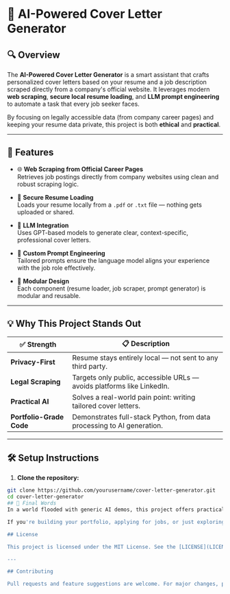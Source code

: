# 📝 AI-Powered Cover Letter Generator

## 🔍 Overview

The **AI-Powered Cover Letter Generator** is a smart assistant that crafts personalized cover letters based on your resume and a job description scraped directly from a company's official website. It leverages modern **web scraping**, **secure local resume loading**, and **LLM prompt engineering** to automate a task that every job seeker faces.

By focusing on legally accessible data (from company career pages) and keeping your resume data private, this project is both **ethical** and **practical**.

---

## 🚀 Features

- 🌐 **Web Scraping from Official Career Pages**  
  Retrieves job postings directly from company websites using clean and robust scraping logic.

- 📄 **Secure Resume Loading**  
  Loads your resume locally from a `.pdf` or `.txt` file — nothing gets uploaded or shared.

- 🤖 **LLM Integration**  
  Uses GPT-based models to generate clear, context-specific, professional cover letters.

- 🎯 **Custom Prompt Engineering**  
  Tailored prompts ensure the language model aligns your experience with the job role effectively.

- 🔧 **Modular Design**  
  Each component (resume loader, job scraper, prompt generator) is modular and reusable.

---

## 💡 Why This Project Stands Out

| ✅ Strength | 📋 Description |
|------------|----------------|
| **Privacy-First** | Resume stays entirely local — not sent to any third party. |
| **Legal Scraping** | Targets only public, accessible URLs — avoids platforms like LinkedIn. |
| **Practical AI** | Solves a real-world pain point: writing tailored cover letters. |
| **Portfolio-Grade Code** | Demonstrates full-stack Python, from data processing to AI generation. |

---

## 🛠️ Setup Instructions

1. **Clone the repository:**

```bash
git clone https://github.com/yourusername/cover-letter-generator.git
cd cover-letter-generator
## 🙌 Final Words
In a world flooded with generic AI demos, this project offers practical value, ethical integrity, and real technical merit. It’s a robust automation tool that solves an annoying problem — and shows off your ability to use AI responsibly.

If you're building your portfolio, applying for jobs, or just exploring the power of language models — this project is a solid win.

## License

This project is licensed under the MIT License. See the [LICENSE](LICENSE) file for details.

---

## Contributing

Pull requests and feature suggestions are welcome. For major changes, please open an issue first to discuss what you’d like to change.
